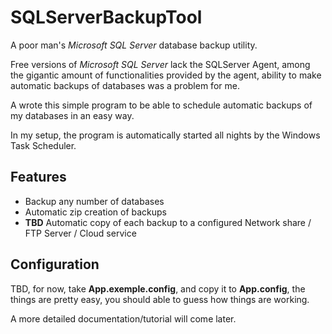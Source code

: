 # SQLServerBackupTool #

A poor man's *Microsoft SQL Server* database backup utility.

Free versions of *Microsoft SQL Server* lack the SQLServer Agent, among the gigantic amount of functionalities provided by the agent, ability to make automatic backups of databases was a problem for me.

A wrote this simple program to be able to schedule automatic backups of my databases in an easy way. 

In my setup, the program is automatically started all nights by the Windows Task Scheduler. 

## Features ##

- Backup any number of databases
- Automatic zip creation of backups
- **TBD** Automatic copy of each backup to a configured Network share / FTP Server / Cloud service

## Configuration ##

TBD, for now, take **App.exemple.config**, and copy it to **App.config**, the things are pretty easy, you should able to guess how things are working.

A more detailed documentation/tutorial will come later.